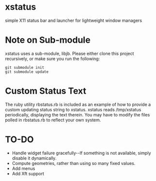 # xstatus
simple X11 status bar and launcher for lightweight window managers

# Note on Sub-module
xstatus uses a sub-module, libjb.  Please either clone this project
recursively, or make sure you run the following:

    git submodule init
    git submodule update

# Custom Status Text
The ruby utility rbstatus.rb is included as an example of how to provide
a custom updating status string to xstatus.  xstatus reads /tmp/xstatus
periodically, displaying the text therein.  You may have to modify the
files polled in rbstatus.rb to reflect your own system.  

# TO-DO
* Handle widget failure gracefully--If something is not available,
simply disable it dynamically.
* Compute geometries, rather than using so many fixed values.
* Add menus
* Add Xft support

